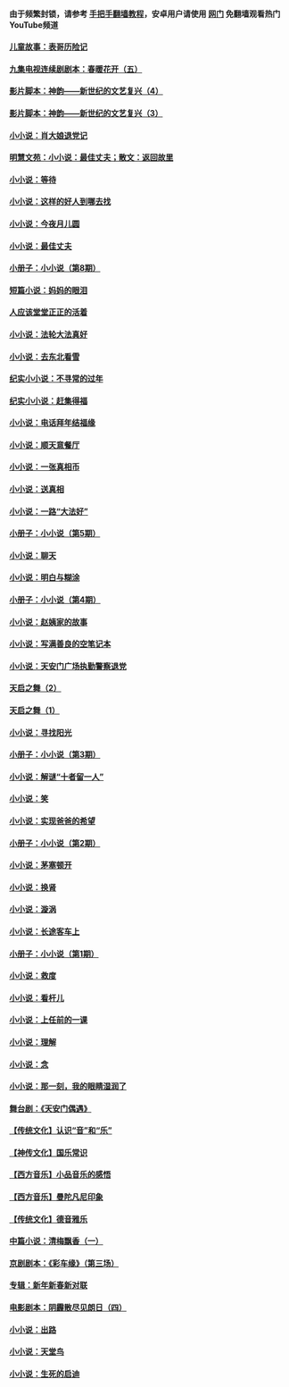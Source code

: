 #### 由于频繁封锁，请参考 [手把手翻墙教程](https://github.com/gfw-breaker/guides/wiki/)，安卓用户请使用 [网门](https://github.com/gfw-breaker/nogfw/blob/master/dl.md?t=06182201) 免翻墙观看热门YouTube频道 

#### [儿童故事：表哥历险记](../pages/328/383535.md?t=06182201) 

#### [九集电视连续剧剧本：春暖花开（五）](../pages/328/275919.md?t=06182201) 

#### [影片脚本：神韵——新世纪的文艺复兴（4）](../pages/328/266089.md?t=06182201) 

#### [影片脚本：神韵——新世纪的文艺复兴（3）](../pages/328/266087.md?t=06182201) 

#### [小小说：肖大娘退党记](../pages/328/239807.md?t=06182201) 

#### [明慧文苑：小小说：最佳丈夫；散文：返回故里](../pages/328/3439.md?t=06182201) 

#### [小小说：等待](../pages/328/223927.md?t=06182201) 

#### [小小说：这样的好人到哪去找](../pages/328/209396.md?t=06182201) 

#### [小小说：今夜月儿圆](../pages/328/193588.md?t=06182201) 

#### [小小说：最佳丈夫](../pages/328/190938.md?t=06182201) 

#### [小册子：小小说（第8期）](../pages/328/188202.md?t=06182201) 

#### [短篇小说：妈妈的眼泪](../pages/328/187712.md?t=06182201) 

#### [人应该堂堂正正的活着](../pages/328/182430.md?t=06182201) 

#### [小小说：法轮大法真好](../pages/328/174669.md?t=06182201) 

#### [小小说：去东北看雪](../pages/328/173882.md?t=06182201) 

#### [纪实小小说：不寻常的过年](../pages/328/173187.md?t=06182201) 

#### [纪实小小说：赶集得福](../pages/328/172652.md?t=06182201) 

#### [小小说：电话拜年结福缘](../pages/328/172533.md?t=06182201) 

#### [小小说：顺天意餐厅](../pages/328/170182.md?t=06182201) 

#### [小小说：一张真相币](../pages/328/169410.md?t=06182201) 

#### [小小说：送真相](../pages/328/166713.md?t=06182201) 

#### [小小说：一路“大法好”](../pages/328/162016.md?t=06182201) 

#### [小册子：小小说（第5期）](../pages/328/161131.md?t=06182201) 

#### [小小说：聊天](../pages/328/159640.md?t=06182201) 

#### [小小说：明白与糊涂](../pages/328/158101.md?t=06182201) 

#### [小册子：小小说（第4期）](../pages/328/158006.md?t=06182201) 

#### [小小说：赵姨家的故事](../pages/328/157843.md?t=06182201) 

#### [小小说：写满善良的空笔记本](../pages/328/157382.md?t=06182201) 

#### [小小说：天安门广场执勤警察退党](../pages/328/156982.md?t=06182201) 

#### [天启之舞（2）](../pages/328/153440.md?t=06182201) 

#### [天启之舞（1）](../pages/328/153439.md?t=06182201) 

#### [小小说：寻找阳光](../pages/328/153065.md?t=06182201) 

#### [小册子：小小说（第3期）](../pages/328/151715.md?t=06182201) 

#### [小小说：解谜“十者留一人”](../pages/328/148967.md?t=06182201) 

#### [小小说：笑](../pages/328/148905.md?t=06182201) 

#### [小小说：实现爸爸的希望](../pages/328/148096.md?t=06182201) 

#### [小册子：小小说（第2期）](../pages/328/147214.md?t=06182201) 

#### [小小说：茅塞顿开](../pages/328/147030.md?t=06182201) 

#### [小小说：换肾](../pages/328/146770.md?t=06182201) 

#### [小小说：漩涡](../pages/328/146683.md?t=06182201) 

#### [小小说：长途客车上](../pages/328/145076.md?t=06182201) 

#### [小册子：小小说（第1期）](../pages/328/143963.md?t=06182201) 

#### [小小说：救度](../pages/328/143927.md?t=06182201) 

#### [小小说：看杆儿](../pages/328/142137.md?t=06182201) 

#### [小小说：上任前的一课](../pages/328/140808.md?t=06182201) 

#### [小小说：理解](../pages/328/140476.md?t=06182201) 

#### [小小说：念](../pages/328/139513.md?t=06182201) 

#### [小小说：那一刻，我的眼睛湿润了](../pages/328/138476.md?t=06182201) 

#### [舞台剧：《天安门偶遇》](../pages/328/117155.md?t=06182201) 

#### [【传统文化】认识“音”和“乐”](../pages/328/108667.md?t=06182201) 

#### [【神传文化】国乐常识](../pages/328/104225.md?t=06182201) 

#### [【西方音乐】小品音乐的感悟](../pages/328/102924.md?t=06182201) 

#### [【西方音乐】曼陀凡尼印象](../pages/328/102922.md?t=06182201) 

#### [【传统文化】德音雅乐](../pages/328/102923.md?t=06182201) 

#### [中篇小说：清梅飘香（一）](../pages/328/101058.md?t=06182201) 

#### [京剧剧本：《彩车缘》（第三场）](../pages/328/96434.md?t=06182201) 

#### [专辑：新年新春新对联](../pages/328/94991.md?t=06182201) 

#### [电影剧本：阴霾散尽见朗日（四）](../pages/328/87081.md?t=06182201) 

#### [小小说：出路](../pages/328/84848.md?t=06182201) 

#### [小小说：天堂鸟](../pages/328/83084.md?t=06182201) 

#### [小小说：生死的启迪](../pages/328/70977.md?t=06182201) 

